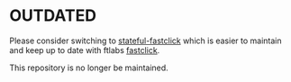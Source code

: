 # OUTDATED

Please consider switching to [stateful-fastclick](https://github.com/burnedikt/stateful-fastclick) which is easier to maintain and keep up to date with ftlabs [fastclick](https://github.com/ftlabs/fastclick).

This repository is no longer be maintained.